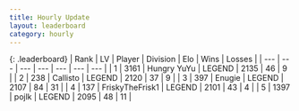```yaml
---
title: Hourly Update
layout: leaderboard
category: hourly
---
```


{: .leaderboard}
| Rank | LV | Player | Division | Elo | Wins | Losses |
| --- | --- | --- | --- | --- | --- | --- |
| <span data-change="0">1</span> | 3161 | <span title="ID: 164871">Hungry YuYu</span> | LEGEND | <span data-change="0">2135</span> | <span data-change="0">46</span> | <span data-change="0">9</span> |
| <span data-change="0">2</span> | 238 | <span title="ID: 619928">Callisto</span> | LEGEND | <span data-change="0">2120</span> | <span data-change="0">37</span> | <span data-change="0">9</span> |
| <span data-change="0">3</span> | 397 | <span title="ID: 623502">Enugie</span> | LEGEND | <span data-change="0">2107</span> | <span data-change="0">84</span> | <span data-change="0">31</span> |
| <span data-change="0">4</span> | 137 | <span title="ID: 196788">FriskyTheFrisk1</span> | LEGEND | <span data-change="0">2101</span> | <span data-change="0">43</span> | <span data-change="0">4</span> |
| <span data-change="0">5</span> | 1397 | <span title="ID: 4783">pojlk</span> | LEGEND | <span data-change="0">2095</span> | <span data-change="0">48</span> | <span data-change="0">11</span> |